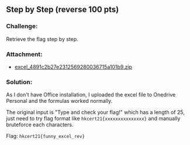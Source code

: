 ## Step by Step (reverse 100 pts)  
### Challenge:  
Retrieve the flag step by step.
### Attachment:
- [excel_4891c2b27e2312569280036715a101b9.zip](https://github.com/6cyril/ctf-writeups/blob/master/HKCERT%20CTF%202021/files/excel_4891c2b27e2312569280036715a101b9.zip?raw=true)
### Solution:  
As I don't have Office installation, I uploaded the excel file to Onedrive Personal and the formulas worked normally.  

The original input is "Type and check your flag!" which has a length of 25, just need to try flag format like `hkcert21{xxxxxxxxxxxxxxx}` and manually bruteforce each characters.

Flag: `hkcert21{funny_excel_rev}` 
  
